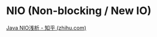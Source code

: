 # NIO (Non-blocking / New IO)

[Java NIO浅析 - 知乎 (zhihu.com)](https://zhuanlan.zhihu.com/p/23488863)
